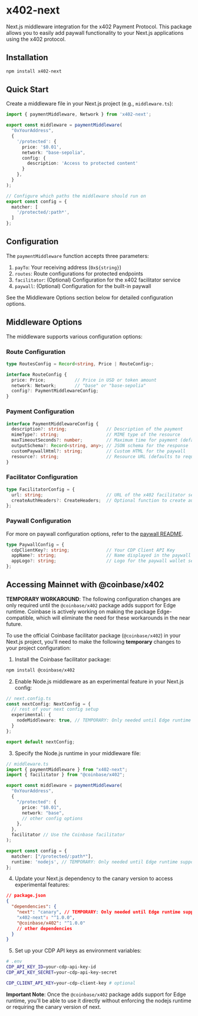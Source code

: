 # x402-next

Next.js middleware integration for the x402 Payment Protocol. This package allows you to easily add paywall functionality to your Next.js applications using the x402 protocol.

## Installation

```bash
npm install x402-next
```

## Quick Start

Create a middleware file in your Next.js project (e.g., `middleware.ts`):

```typescript
import { paymentMiddleware, Network } from 'x402-next';

export const middleware = paymentMiddleware(
  "0xYourAddress",
  {
    '/protected': {
      price: '$0.01',
      network: "base-sepolia",
      config: {
        description: 'Access to protected content'
      }
    },
  }
);

// Configure which paths the middleware should run on
export const config = {
  matcher: [
    '/protected/:path*',
  ]
};
```

## Configuration

The `paymentMiddleware` function accepts three parameters:

1. `payTo`: Your receiving address (`0x${string}`)
2. `routes`: Route configurations for protected endpoints
3. `facilitator`: (Optional) Configuration for the x402 facilitator service
4. `paywall`: (Optional) Configuration for the built-in paywall

See the Middleware Options section below for detailed configuration options.

## Middleware Options

The middleware supports various configuration options:

### Route Configuration

```typescript
type RoutesConfig = Record<string, Price | RouteConfig>;

interface RouteConfig {
  price: Price;           // Price in USD or token amount
  network: Network;       // "base" or "base-sepolia"
  config?: PaymentMiddlewareConfig;
}
```

### Payment Configuration

```typescript
interface PaymentMiddlewareConfig {
  description?: string;               // Description of the payment
  mimeType?: string;                  // MIME type of the resource
  maxTimeoutSeconds?: number;         // Maximum time for payment (default: 60)
  outputSchema?: Record<string, any>; // JSON schema for the response
  customPaywallHtml?: string;         // Custom HTML for the paywall
  resource?: string;                  // Resource URL (defaults to request URL)
}
```

### Facilitator Configuration

```typescript
type FacilitatorConfig = {
  url: string;                        // URL of the x402 facilitator service
  createAuthHeaders?: CreateHeaders;  // Optional function to create authentication headers
};
```


### Paywall Configuration

For more on paywall configuration options, refer to the [paywall README](../x402/src/paywall/README.md).

```typescript
type PaywallConfig = {
  cdpClientKey?: string;              // Your CDP Client API Key
  appName?: string;                   // Name displayed in the paywall wallet selection modal
  appLogo?: string;                   // Logo for the paywall wallet selection modal
};
```

## Accessing Mainnet with @coinbase/x402

**TEMPORARY WORKAROUND**: The following configuration changes are only required until the `@coinbase/x402` package adds support for Edge runtime. Coinbase is actively working on making the package Edge-compatible, which will eliminate the need for these workarounds in the near future.

To use the official Coinbase facilitator package (`@coinbase/x402`) in your Next.js project, you'll need to make the following **temporary** changes to your project configuration:

1. Install the Coinbase facilitator package:

```bash
npm install @coinbase/x402
```

2. Enable Node.js middleware as an experimental feature in your Next.js config:

```ts
// next.config.ts
const nextConfig: NextConfig = {
  // rest of your next config setup
  experimental: {
    nodeMiddleware: true, // TEMPORARY: Only needed until Edge runtime support is added
  }
};

export default nextConfig;
```

3. Specify the Node.js runtime in your middleware file:

```ts
// middleware.ts
import { paymentMiddleware } from "x402-next";
import { facilitator } from "@coinbase/x402";

export const middleware = paymentMiddleware(
  "0xYourAddress",
  {
    "/protected": {
      price: "$0.01",
      network: "base",
      // other config options
    },
  },
  facilitator // Use the Coinbase facilitator
);

export const config = {
  matcher: ["/protected/:path*"],
  runtime: 'nodejs', // TEMPORARY: Only needed until Edge runtime support is added
};
```

4. Update your Next.js dependency to the canary version to access experimental features:

```json
// package.json
{
  "dependencies": {
    "next": "canary", // TEMPORARY: Only needed until Edge runtime support is added
    "x402-next": "^1.0.0",
    "@coinbase/x402": "^1.0.0"
    // other dependencies
  }
}
```

5. Set up your CDP API keys as environment variables:

```bash
# .env
CDP_API_KEY_ID=your-cdp-api-key-id
CDP_API_KEY_SECRET=your-cdp-api-key-secret

CDP_CLIENT_API_KEY=your-cdp-client-key # optional
```

**Important Note**: Once the `@coinbase/x402` package adds support for Edge runtime, you'll be able to use it directly without enforcing the nodejs runtime or requiring the canary version of next.